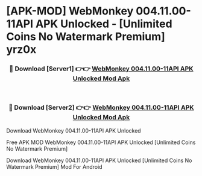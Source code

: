 # [APK-MOD] WebMonkey 004.11.00-11API APK Unlocked - [Unlimited Coins No Watermark Premium] yrz0x



<div align="center">
<h3>🔴 Download [Server1] 👉👉 <a href="https://momento.my/?title=WebMonkey_004.11.00-11API_APK_Unlocked">WebMonkey 004.11.00-11API APK Unlocked Mod Apk</a></h3><br>

<h3>🔴 Download [Server2] 👉👉 <a href="https://momento.my/?title=WebMonkey_004.11.00-11API_APK_Unlocked">WebMonkey 004.11.00-11API APK Unlocked Mod Apk</a></h3>
</div>



Download WebMonkey 004.11.00-11API APK Unlocked 

Free APK MOD WebMonkey 004.11.00-11API APK Unlocked [Unlimited Coins No Watermark Premium]

Download WebMonkey 004.11.00-11API APK Unlocked [Unlimited Coins No Watermark Premium] Mod For Android
